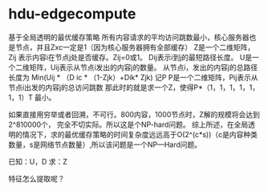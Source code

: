 # hdu-edgecompute
基于全局透明的最优缓存策略
所有内容请求的平均访问跳数最小，核心服务器也是节点，并且Zxc一定是1（因为核心服务器拥有全部缓存）
Z是一个二维矩阵，Zij 表示内容i在节点j处是否缓存。Zij=0或1。
Dij表示i到j的最短路径长度。
U是一个二维矩阵，Uij表示从节点i发出的内容j的数量。
从节点i，发出的内容j的总路径长度为 Min(Uij * （D ic * （1-Zjk）+Dik* Zjk) 记P
P是一个二维矩阵，Pij表示从节点i出发的内容j的总访问跳数
那此时的就是求一个Z，使得P*（1，1，1，1，1，1，1）T 最小。

如果直接用穷举或者回溯，不可行。800内容，1000节点时，Z解的规模将会达到2^810000个， 完全不切实际。所以这是个NP-hard问题。
综上所述，在全局透明的情况下，求的最优缓存策略的时间复杂度远远高于O(2^(c*s))（c是内容种类数量，s是网络节点数量）,所以该问题是一个NP—Hard问题。


已知：U，D
求：Z

特征怎么提取呢？
